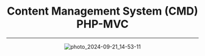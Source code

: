 

# <h1 align="center"> Content Management System (CMD) PHP-MVC </h1>

---

<div align="center">
   
![photo_2024-09-21_14-53-11](https://github.com/user-attachments/assets/bfacb0a6-da7e-4cda-bc19-58fd69357144)

</div>
